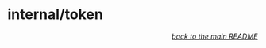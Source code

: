 # internal/token

<p align="right"><em><a href="../../README.md#token">back to the main README</a></em></p/>
